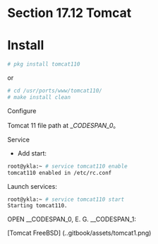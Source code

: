# Section 17.12 Tomcat

# Install

```sh
# pkg install tomcat110
```

or

```sh
# cd /usr/ports/www/tomcat110/ 
# make install clean
```

Configure

Tomcat 11 file path at __CODESPAN_0_。

Service

- Add start:

```sh
root@ykla:~ # service tomcat110 enable
tomcat110 enabled in /etc/rc.conf
```

Launch services:

```sh
root@ykla:~ # service tomcat110 start
Starting tomcat110.
```

OPEN __CODESPAN_0, E. G. __CODESPAN_1:

[Tomcat FreeBSD] (..gitbook/assets/tomcat1.png)
